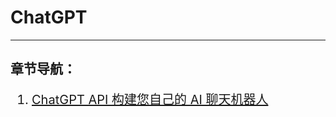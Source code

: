 # ChatGPT
---
## 章节导航：
<div style="font-size:20px;">

1. [ChatGPT API 构建您自己的 AI 聊天机器人](计算机科学前沿/ChatGPT/ChatGPT-note/1.md)

</div>